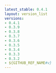 ```yaml
---
latest_stable: 0.4.1
layout: version_list
versions:
- 0.4.1
- 0.3.9
- 0.3.8
- 0.3.7
- 0.3.6
- 0.3.5
- 0.3.4
- 0.3.3
- 0.3.2
- ${GITHUB_REF_NAME#v}
---
```

